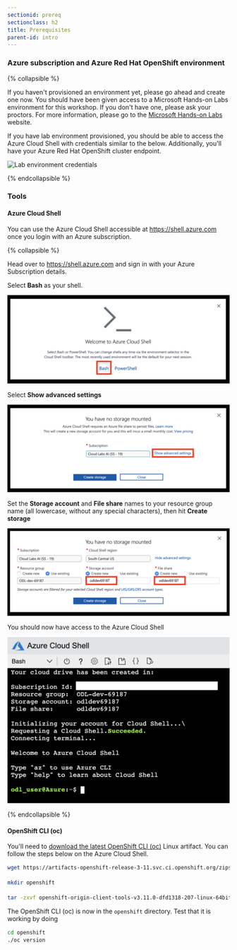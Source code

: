 ```yaml
---
sectionid: prereq
sectionclass: h2
title: Prerequisites
parent-id: intro
---
```


### Azure subscription and Azure Red Hat OpenShift environment

{% collapsible %}

If you haven't provisioned an environment yet, please go ahead and create one now. You should have been given access to a Microsoft Hands-on Labs environment for this workshop. If you don't have one, please ask your proctors. For more information, please go to the [Microsoft Hands-on Labs](https://www.microsoft.com/handsonlabs/) website.

If you have lab environment provisioned, you should be able to access the Azure Cloud Shell with credentials similar to the below. Additionally, you'll have your Azure Red Hat OpenShift cluster endpoint.

![Lab environment credentials](media/lab-env.png)

{% endcollapsible %}

### Tools

#### Azure Cloud Shell

You can use the Azure Cloud Shell accessible at <https://shell.azure.com> once you login with an Azure subscription.

{% collapsible %}

Head over to <https://shell.azure.com> and sign in with your Azure Subscription details.

Select **Bash** as your shell.

![Select Bash](media/cloudshell/0-bash.png)

Select **Show advanced settings**

![Select show advanced settings](media/cloudshell/1-mountstorage-advanced.png)

Set the **Storage account** and **File share** names to your resource group name (all lowercase, without any special characters), then hit **Create storage**

![Azure Cloud Shell](media/cloudshell/2-storageaccount-fileshare.png)

You should now have access to the Azure Cloud Shell

![Set the storage account and fileshare names](media/cloudshell/3-cloudshell.png)

{% endcollapsible %}

#### OpenShift CLI (oc)
You'll need to [download the latest OpenShift CLI (oc)](https://artifacts-openshift-release-3-11.svc.ci.openshift.org/zips/) Linux artifact. You can follow the steps below on the Azure Cloud Shell.

```sh
wget https://artifacts-openshift-release-3-11.svc.ci.openshift.org/zips/openshift-origin-client-tools-v3.11.0-dfd1318-207-linux-64bit.tar.gz

mkdir openshift

tar -zxvf openshift-origin-client-tools-v3.11.0-dfd1318-207-linux-64bit.tar.gz -C openshift --strip-components=1
```

The OpenShift CLI (oc) is now in the `openshift` directory. Test that it is working by doing

```sh
cd openshift
./oc version
```